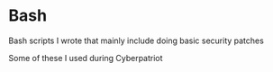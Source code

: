 # Bash

Bash scripts I wrote that mainly include doing basic security patches

Some of these I used during Cyberpatriot
